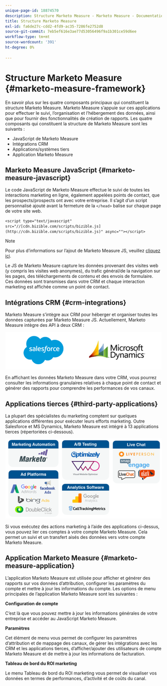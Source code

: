 ```yaml
---
unique-page-id: 18874570
description: Structure Marketo Measure - Marketo Measure - Documentation du produit
title: Structure Marketo Measure
exl-id: fa6de27c-cdd2-4fd9-ac35-7286fe2752d8
source-git-commit: 7eb5ef616e3ae77d53056496f9a1b301ce59d6ee
workflow-type: tm+mt
source-wordcount: '391'
ht-degree: 0%

---
```


# Structure Marketo Measure {#marketo-measure-framework}

En savoir plus sur les quatre composants principaux qui constituent la structure Marketo Measure. Marketo Measure s’appuie sur ces applications pour effectuer le suivi, l’organisation et l’hébergement des données, ainsi que pour fournir des fonctionnalités de création de rapports. Les quatre composants qui constituent la structure de Marketo Measure sont les suivants :

* JavaScript de Marketo Measure
* Intégrations CRM
* Applications/systèmes tiers
* Application Marketo Measure

## Marketo Measure JavaScript {#marketo-measure-javascript}

Le code JavaScript de Marketo Measure effectue le suivi de toutes les interactions marketing en ligne, également appelées points de contact, que les prospects/prospects ont avec votre entreprise. Il s’agit d’un script personnalisé ajouté avant la fermeture de la `</head>` balise sur chaque page de votre site web.

`<script type="text/javascript" src="//[cdn.bizible.com/scripts/bizible.js](http://cdn.bizible.com/scripts/bizible.js)" async=""></script>`

>[!NOTE]
>
>Pour plus d’informations sur l’ajout de Marketo Measure JS, veuillez [cliquez ici](/help/marketo-measure-tracking/setting-up-tracking/adding-marketo-measure-script.md).

Le JS de Marketo Measure capture les données provenant des visites web (y compris les visites web anonymes), du trafic général/de la navigation sur les pages, des téléchargements de contenu et des envois de formulaire. Ces données sont transmises dans votre CRM et chaque interaction marketing est affichée comme un point de contact.

## Intégrations CRM {#crm-integrations}

Marketo Measure s’intègre aux CRM pour héberger et organiser toutes les données capturées par Marketo Measure JS. Actuellement, Marketo Measure intègre des API à deux CRM :

![](assets/1-2.png)

En affichant les données Marketo Measure dans votre CRM, vous pourrez consulter les informations granulaires relatives à chaque point de contact et générer des rapports pour comprendre les performances de vos canaux.

## Applications tierces {#third-party-applications}

La plupart des spécialistes du marketing comptent sur quelques applications différentes pour exécuter leurs efforts marketing. Outre Salesforce et MS Dynamics, Marketo Measure est intégré à 13 applications tierces (répertoriées ci-dessous).

![](assets/2-1.png)

Si vous exécutez des actions marketing à l’aide des applications ci-dessus, vous pouvez lier ces comptes à votre compte Marketo Measure. Cela permet un suivi et un transfert aisés des données vers votre compte Marketo Measure.

## Application Marketo Measure {#marketo-measure-application}

L’application Marketo Measure est utilisée pour afficher et générer des rapports sur vos données d’attribution, configurer les paramètres du compte et mettre à jour les informations du compte. Les options de menu principales de l’application Marketo Measure sont les suivantes :

**Configuration de compte**

C’est là que vous pouvez mettre à jour les informations générales de votre entreprise et accéder au JavaScript Marketo Measure.

**Paramètres**

Cet élément de menu vous permet de configurer les paramètres d’attribution et de mappage des canaux, de gérer les intégrations avec les CRM et les applications tierces, d’afficher/ajouter des utilisateurs de compte Marketo Measure et de mettre à jour les informations de facturation.

**Tableau de bord du ROI marketing**

Le menu Tableau de bord du ROI marketing vous permet de visualiser vos données en termes de performances, d’activité et de coûts du canal.
